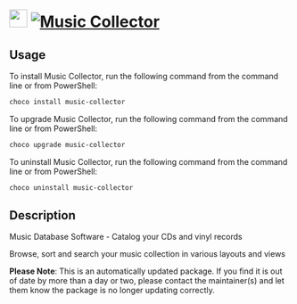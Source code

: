 ﻿# <img src="https://cdn.jsdelivr.net/gh/mkevenaar/chocolatey-packages@3f16690efbb345ead0514729720b357d6c0540ac/icons/music-collector.png" width="32" height="32"/> [![Music Collector](https://img.shields.io/chocolatey/v/music-collector.svg?label=Music+Collector)](https://chocolatey.org/packages/music-collector)

## Usage
To install Music Collector, run the following command from the command line or from PowerShell:
```powershell
choco install music-collector
```

To upgrade Music Collector, run the following command from the command line or from PowerShell:
```powershell
choco upgrade music-collector
```

To uninstall Music Collector, run the following command from the command line or from PowerShell:
```powershell
choco uninstall music-collector
```

## Description
Music Database Software - Catalog your CDs and vinyl records

Browse, sort and search your music collection in various layouts and views

**Please Note**: This is an automatically updated package. If you find it is
out of date by more than a day or two, please contact the maintainer(s) and
let them know the package is no longer updating correctly.


